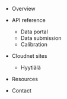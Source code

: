 * Overview

* API reference
  * Data portal
  * Data submission
  * Calibration

* Cloudnet sites
  * Hyytiälä
    
* Resources

* Contact
